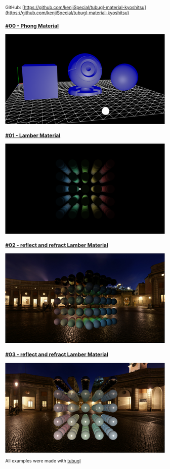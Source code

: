 
GitHub: [https://github.com/kenjiSpecial/tubugl-material-kyoshitsu](https://github.com/kenjiSpecial/tubugl-material-kyoshitsu)

### [#00 - Phong Material](./00/index.html)

[![](./00/thumbnail.png)](./00/index.html)

### [#01 - Lamber Material](./01/index.html)

[![](./01/thumbnail.png)](./01/index.html)

### [#02 - reflect and refract Lamber Material](./02/index.html)

[![](./02/thumbnail.png)](./02/index.html)

### [#03 - reflect and refract Lamber Material](./03/index.html)

[![](./03/thumbnail.png)](./03/index.html)

All examples were made with [tubugl](https://github.com/kenjiSpecial/tubugl)